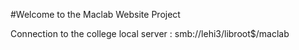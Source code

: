 #Welcome to the Maclab Website Project

Connection to the college local server : smb://lehi3/libroot$/maclab

